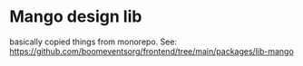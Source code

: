 # Mango design lib

basically copied things from monorepo. See: https://github.com/boomeventsorg/frontend/tree/main/packages/lib-mango
